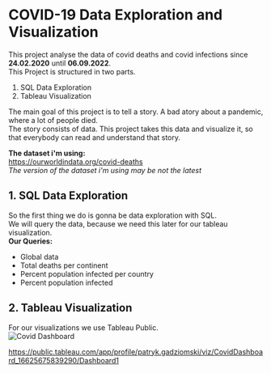 # COVID-19 Data Exploration and Visualization
This project analyse the data of covid deaths and covid infections since **24.02.2020** until **06.09.2022**.<br>
This Project is structured in two parts.

1. SQL Data Exploration
2. Tableau Visualization

The main goal of this project is to tell a story. A bad atory about a pandemic, where a lot of people died.<br>
The story consists of data. This project takes this data and visualize it, so that everybody can read and understand that story.

**The dataset i'm using:**<br>
https://ourworldindata.org/covid-deaths <br>
*The version of the dataset i'm using may be not the latest*

## 1. SQL Data Exploration<br>
So the first thing we do is gonna be data exploration with SQL.<br>
We will query the data, because we need this later for our tableau visualization.<br>
**Our Queries:**
- Global data
- Total deaths per continent
- Percent population infected per country
- Percent population infected

## 2. Tableau Visualization
For our visualizations we use Tableau Public.<br>
![Covid Dashboard](https://github.com/PatrykGadziomski/PortfolioProject_COVID-19/blob/main/CovidDashboard.png?raw=true)

https://public.tableau.com/app/profile/patryk.gadziomski/viz/CovidDashboard_16625675839290/Dashboard1
